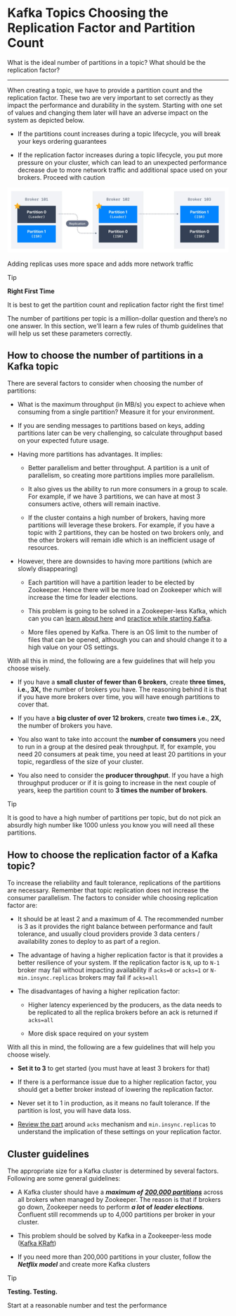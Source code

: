 Kafka Topics Choosing the Replication Factor and Partition Count
================================================================

What is the ideal number of partitions in a topic? What should be the replication factor?

* * *

When creating a topic, we have to provide a partition count and the replication factor. These two are very important to set correctly as they impact the performance and durability in the system. Starting with one set of values and changing them later will have an adverse impact on the system as depicted below.

*   If the partitions count increases during a topic lifecycle, you will break your keys ordering guarantees
    
*   If the replication factor increases during a topic lifecycle, you put more pressure on your cluster, which can lead to an unexpected performance decrease due to more network traffic and additional space used on your brokers. Proceed with caution
    

![Diagram showing how Kafka topics replicate messages across brokers based on the configured replication factor. This involves Leaders and In-Sync Replicas (ISRs).](../../static/images/Adv_KT_Choosing_Rep_Factor_1.webp "Kafka Topics Replication Factor")

Adding replicas uses more space and adds more network traffic

> [!TIP]
> **Right First Time**
>
> It is best to get the partition count and replication factor right the first time!

The number of partitions per topic is a million-dollar question and there’s no one answer. In this section, we'll learn a few rules of thumb guidelines that will help us set these parameters correctly.

How to choose the number of partitions in a Kafka topic
-------------------------------------------------------

[](#How-to-choose-the-number-of-partitions-in-a-Kafka-topic-0)

There are several factors to consider when choosing the number of partitions:

*   What is the maximum throughput (in MB/s) you expect to achieve when consuming from a single partition? Measure it for your environment.
    
*   If you are sending messages to partitions based on keys, adding partitions later can be very challenging, so calculate throughput based on your expected future usage.
    
*   Having more partitions has advantages. It implies:
    
    *   Better parallelism and better throughput. A partition is a unit of parallelism, so creating more partitions implies more parallelism.
        
    *   It also gives us the ability to run more consumers in a group to scale. For example, if we have 3 partitions, we can have at most 3 consumers active, others will remain inactive.
        
    *   If the cluster contains a high number of brokers, having more partitions will leverage these brokers. For example, if you have a topic with 2 partitions, they can be hosted on two brokers only, and the other brokers will remain idle which is an inefficient usage of resources.
        
*   However, there are downsides to having more partitions (which are slowly disappearing)
    
    *   Each partition will have a partition leader to be elected by Zookeeper. Hence there will be more load on Zookeeper which will increase the time for leader elections.
        
    *   This problem is going to be solved in a Zookeeper-less Kafka, which can you can [learn about here](/kafka/kafka-kraft-mode/) and [practice while starting Kafka](/kafka/starting-kafka/).
        
    *   More files opened by Kafka. There is an OS limit to the number of files that can be opened, although you can and should change it to a high value on your OS settings.
        

With all this in mind, the following are a few guidelines that will help you choose wisely.

*   If you have a **small cluster of fewer than 6 brokers**, create **three times, i.e., 3X,** the number of brokers you have. The reasoning behind it is that if you have more brokers over time, you will have enough partitions to cover that.
    
*   If you have a **big cluster of over 12 brokers**, create **two times i.e.**, **2X,** the number of brokers you have.
    
*   You also want to take into account the **number of consumers** you need to run in a group at the desired peak throughput. If, for example, you need 20 consumers at peak time, you need at least 20 partitions in your topic, regardless of the size of your cluster.
    
*   You also need to consider the **producer throughput**. If you have a high throughput producer or if it is going to increase in the next couple of years, keep the partition count to **3 times the number of brokers**.
    

> [!TIP]
> It is good to have a high number of partitions per topic, but do not pick an absurdly high number like 1000 unless you know you will need all these partitions.

How to choose the replication factor of a Kafka topic?
------------------------------------------------------

[](#How-to-choose-the-replication-factor-of-a-Kafka-topic?-1)

To increase the reliability and fault tolerance, replications of the partitions are necessary. Remember that topic replication does not increase the consumer parallelism. The factors to consider while choosing replication factor are:

*   It should be at least 2 and a maximum of 4. The recommended number is 3 as it provides the right balance between performance and fault tolerance, and usually cloud providers provide 3 data centers / availability zones to deploy to as part of a region.
    
*   The advantage of having a higher replication factor is that it provides a better resilience of your system. If the replication factor is `N`, up to `N-1` broker may fail without impacting availability if `acks=0` or `acks=1` or `N-min.insync.replicas` brokers may fail if `acks=all`
    
*   The disadvantages of having a higher replication factor:
    
    *   Higher latency experienced by the producers, as the data needs to be replicated to all the replica brokers before an ack is returned if `acks=all`
        
    *   More disk space required on your system
        

With all this in mind, the following are a few guidelines that will help you choose wisely.

*   **Set it to 3** to get started (you must have at least 3 brokers for that)
    
*   If there is a performance issue due to a higher replication factor, you should get a better broker instead of lowering the replication factor.
    
*   Never set it to 1 in production, as it means no fault tolerance. If the partition is lost, you will have data loss.
    
*   [Review the part](/kafka/kafka-topic-configuration-min-insync-replicas/) around `acks` mechanism and `min.insync.replicas` to understand the implication of these settings on your replication factor.
    

Cluster guidelines
------------------

[](#Cluster-guidelines-2)

The appropriate size for a Kafka cluster is determined by several factors. Following are some general guidelines:

*   A Kafka cluster should have a **_maximum of_** [**_200,000 partitions_**](https://blogs.apache.org/kafka/entry/apache-kafka-supports-more-partitions) across all brokers when managed by Zookeeper. The reason is that if brokers go down, Zookeeper needs to perform **_a lot_** **of** **_leader elections_**. Confluent still recommends up to 4,000 partitions per broker in your cluster.
    
*   This problem should be solved by Kafka in a Zookeeper-less mode ([Kafka KRaft](/kafka/kafka-kraft-mode/))
    
*   If you need more than 200,000 partitions in your cluster, follow the **_Netflix model_** and create more Kafka clusters
    

> [!TIP]
> **Testing. Testing.**
>
> Start at a reasonable number and test the performance
